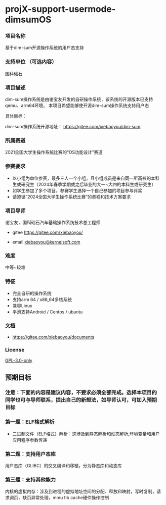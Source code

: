 # projX-support-usermode-dimsumOS

### 项目名称
基于dim-sum开源操作系统的用户态支持

### 支持单位  （可选内容）

国科础石

### 项目描述

dim-sum操作系统是由谢宝友开发的自研操作系统，该系统的开源版本已支持qemu、arm64环境，
本项目希望能够使开源dim-sum操作系统支持用户态

具体目标：

dim-sum操作系统开源地址： https://gitee.com/xiebaoyou/dim-sum


### 所属赛道

2021全国大学生操作系统比赛的“OS功能设计”赛道



### 参赛要求

- 以小组为单位参赛，最多三人一个小组，且小组成员是来自同一所高校的本科生或研究生（2024年春季学期或之后毕业的大一~大四的本科生或研究生）
- 如学生参加了多个项目，参赛学生选择一个自己参加的项目参与评奖
- 请遵循“2024全国大学生操作系统比赛”的章程和技术方案要求



### 项目导师

谢宝友，国科础石汽车基础操作系统技术总工程师

* gitee https://gitee.com/xiebaoyou/

* email [xiebaoyou@kernelsoft.com](mailto:xiebaoyou@kernelsoft.com)

  
### 难度

中等~较难

### 特征

- 完全自研的操作系统
- 支持arm 64 / x86_64多核系统
- 兼容Linux
- 平滑支持Android / Centos / ubuntu



### 文档

- https://gitee.com/xiebaoyou/documents

### License

[GPL-3.0-only](https://opensource.org/licenses/GPL-3.0)



## 预期目标

### 注意：下面的内容是建议内容，不要求必须全部完成。选择本项目的同学也可与导师联系，提出自己的新想法，如导师认可，可加入预期目标



### 第一题：ELF格式解析

- 二进制文件（ELF格式）解析：这涉及到静态解析和动态解析,环境变量和用户应用程序参数传递

### 第二题：支持用户态库

用户态库（GLIBC）的交叉编译和移植，分为静态库和动态库

### 第三题：支持其他能力

内核的虚拟内存：涉及到进程的虚拟地址空间的分配、释放和映射，写时复制，请求调页，缺页异常处理，mmu tlb cache硬件操作控制


